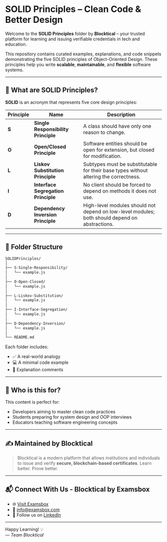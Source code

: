# SOLID Principles – Clean Code & Better Design

Welcome to the **SOLID Principles** folder by **Blocktical** – your trusted platform for learning and issuing verifiable credentials in tech and education.

This repository contains curated examples, explanations, and code snippets demonstrating the five SOLID principles of Object-Oriented Design. These principles help you write **scalable**, **maintainable**, and **flexible** software systems.

---

## 🧱 What are SOLID Principles?

**SOLID** is an acronym that represents five core design principles:

| Principle | Name                             | Description |
|----------|----------------------------------|-------------|
| **S**     | **Single Responsibility Principle** | A class should have only one reason to change. |
| **O**     | **Open/Closed Principle**          | Software entities should be open for extension, but closed for modification. |
| **L**     | **Liskov Substitution Principle**  | Subtypes must be substitutable for their base types without altering the correctness. |
| **I**     | **Interface Segregation Principle**| No client should be forced to depend on methods it does not use. |
| **D**     | **Dependency Inversion Principle** | High-level modules should not depend on low-level modules; both should depend on abstractions. |

---

## 📁 Folder Structure

```bash
SOLIDPrinciples/
│
├── S-Single-Responsibility/
│   └── example.js
│
├── O-Open-Closed/
│   └── example.js
│
├── L-Liskov-Substitution/
│   └── example.js
│
├── I-Interface-Segregation/
│   └── example.js
│
├── D-Dependency-Inversion/
│   └── example.js
│
└── README.md
```

Each folder includes:
- ✅ A real-world analogy
- 💻 A minimal code example
- 🧠 Explanation comments

---

## 🎯 Who is this for?

This content is perfect for:
- Developers aiming to master clean code practices
- Students preparing for system design and OOP interviews
- Educators teaching software engineering concepts

---

## ✍️ Maintained by Blocktical

> Blocktical is a modern platform that allows institutions and individuals to issue and verify **secure, blockchain-based certificates**. Learn better. Prove better.

---

## 📬 Connect With Us - Blocktical by Examsbox

- 🌐 [Visit Examsbox](https://examsbox.com)
- 📧 info@examsbox.com
- 🧾 Follow us on [LinkedIn](https://www.linkedin.com/company/blocktical)

---

Happy Learning! 💡  
*— Team Blocktical*
